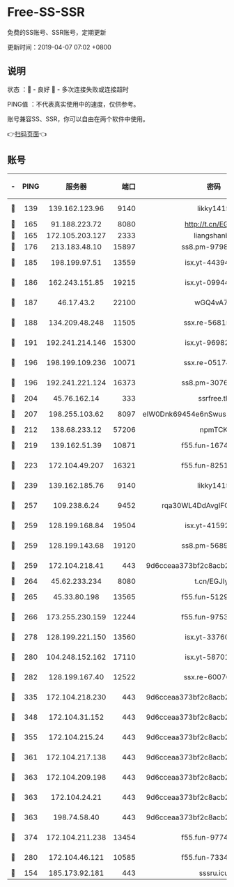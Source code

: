 # Free-SS-SSR

免费的SS账号、SSR账号，定期更新

更新时间：2019-04-07 07:02 +0800

## 说明

状态     ：🙂 - 良好 🙁 - 多次连接失败或连接超时

PING值   ：不代表真实使用中的速度，仅供参考。

账号兼容SS、SSR，你可以自由在两个软件中使用。

👉[扫码页面](https://liesauer.github.io/Free-SS-SSR/)👈

## 账号

|-|PING|服务器|端口|密码|加密方式|区域|
|:----:|:----:|:-----:|-----:|:----:|:----:|:----:|
|🙂|139|139.162.123.96|9140|likky1415|aes-256-cfb|JP|
|🙂|165|91.188.223.72|8080|http://t.cn/EGJIyrl|rc4-md5|RU|
|🙂|165|172.105.203.127|2333|liangshanbo|chacha20|JP|
|🙂|176|213.183.48.10|15897|ss8.pm-97980704|rc4-md5|RU|
|🙂|185|198.199.97.51|13559|isx.yt-44394689|aes-256-cfb|US|
|🙂|186|162.243.151.85|19215|isx.yt-09944441|aes-256-cfb|US|
|🙂|187|46.17.43.2|22100|wGQ4vA7D|aes-256-gcm|RU|
|🙂|188|134.209.48.248|11505|ssx.re-56815619|aes-256-cfb|US|
|🙂|191|192.241.214.146|15300|isx.yt-96982651|aes-256-cfb|US|
|🙂|196|198.199.109.236|10071|ssx.re-05174264|aes-256-cfb|US|
|🙂|196|192.241.221.124|16373|ss8.pm-30761179|aes-256-cfb|US|
|🙂|204|45.76.162.14|333|ssrfree.tk|rc4|SG|
|🙂|207|198.255.103.62|8097|eIW0Dnk69454e6nSwuspv9DmS201tQ0D|aes-256-cfb|US|
|🙂|212|138.68.233.12|57206|npmTCK|rc4-md5|US|
|🙂|219|139.162.51.39|10871|f55.fun-16741898|aes-256-cfb|SG|
|🙂|223|172.104.49.207|16321|f55.fun-82511518|aes-256-cfb|SG|
|🙂|239|139.162.185.76|9140|likky1415|aes-256-cfb|DE|
|🙂|257|109.238.6.24|9452|rqa30WL4DdAvgIFG6Fs3znzTa|aes-256-cfb|FR|
|🙂|259|128.199.168.84|19504|isx.yt-41592631|aes-256-cfb|SG|
|🙂|259|128.199.143.68|19120|ss8.pm-56891899|aes-256-cfb|SG|
|🙂|259|172.104.218.41|443|9d6cceaa373bf2c8acb22e60b6a58be6|aes-256-cfb|US|
|🙂|264|45.62.233.234|8080|t.cn/EGJIyrl|rc4-md5|CA|
|🙂|265|45.33.80.198|13565|f55.fun-51293077|aes-256-cfb|US|
|🙂|266|173.255.230.159|12244|f55.fun-97535983|aes-256-cfb|US|
|🙂|278|128.199.221.150|13560|isx.yt-33760671|aes-256-cfb|SG|
|🙂|280|104.248.152.162|17110|isx.yt-58701145|aes-256-cfb|SG|
|🙂|282|128.199.167.40|12522|ssx.re-60076852|aes-256-cfb|SG|
|🙂|335|172.104.218.230|443|9d6cceaa373bf2c8acb22e60b6a58be6|aes-256-cfb|US|
|🙂|348|172.104.31.152|443|9d6cceaa373bf2c8acb22e60b6a58be6|aes-256-cfb|US|
|🙂|355|172.104.215.24|443|9d6cceaa373bf2c8acb22e60b6a58be6|aes-256-cfb|US|
|🙂|361|172.104.217.138|443|9d6cceaa373bf2c8acb22e60b6a58be6|aes-256-cfb|US|
|🙂|363|172.104.209.198|443|9d6cceaa373bf2c8acb22e60b6a58be6|aes-256-cfb|US|
|🙂|363|172.104.24.21|443|9d6cceaa373bf2c8acb22e60b6a58be6|aes-256-cfb|US|
|🙂|363|198.74.58.40|443|9d6cceaa373bf2c8acb22e60b6a58be6|aes-256-cfb|US|
|🙂|374|172.104.211.238|13454|f55.fun-97748450|aes-256-cfb|US|
|🙂|280|172.104.46.121|10585|f55.fun-73340973|aes-256-cfb|SG|
|🙁|154|185.173.92.181|443|sssru.icu|rc4-md5|RU|
